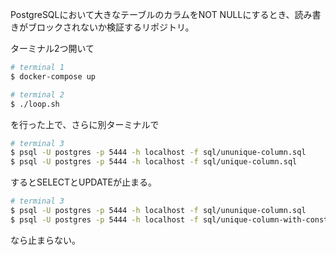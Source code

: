 PostgreSQLにおいて大きなテーブルのカラムをNOT NULLにするとき、読み書きがブロックされないか検証するリポジトリ。

ターミナル2つ開いて

```bash
# terminal 1
$ docker-compose up
```

```bash
# terminal 2
$ ./loop.sh
```

を行った上で、さらに別ターミナルで

```bash
# terminal 3
$ psql -U postgres -p 5444 -h localhost -f sql/ununique-column.sql
$ psql -U postgres -p 5444 -h localhost -f sql/unique-column.sql
```

するとSELECTとUPDATEが止まる。

```bash
# terminal 3
$ psql -U postgres -p 5444 -h localhost -f sql/ununique-column.sql
$ psql -U postgres -p 5444 -h localhost -f sql/unique-column-with-constraint.sql
```

なら止まらない。

